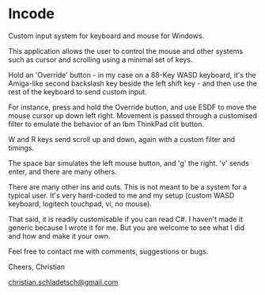 Incode
======

Custom input system for keyboard and mouse for Windows.

This application allows the user to control the mouse and other systems such as cursor and scrolling
using a minimal set of keys.

Hold an 'Override' button - in my case on a 88-Key WASD keyboard, it's the Amiga-like second backslash key beside the
left shift key - and then use the rest of the keyboard to send custom input.

For instance, press and hold the Override button, and use ESDF to move the mouse cursor up down left right. Movement
is passed through a customised filter to emulate the behavior of an Ibm ThinkPad clit button.

W and R keys send scroll up and down, again with a custom filter and timings. 

The space bar simulates the left mouse button, and 'g' the right. 'v' sends enter, and there are many others.

There are many other ins and outs. This is not meant to be a system for a typical user. It's very hard-coded to
me and my setup (custom WASD keyboard, logitech touchpad, vi, no mouse).

That said, it is readily customisable if you can read C#. I haven't made it generic because I wrote it for me. 
But you are welcome to see what I did and how and make it your own.

Feel free to contact me with comments, suggestions or bugs.

Cheers,
Christian

christian.schladetsch@gmail.com
